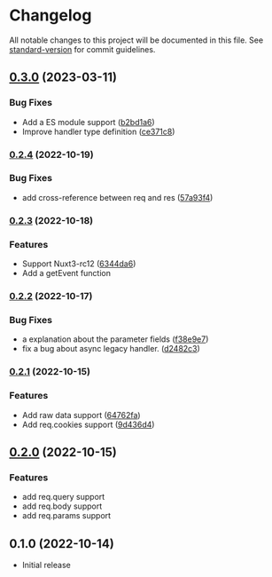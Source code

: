 # Changelog

All notable changes to this project will be documented in this file. See [standard-version](https://github.com/conventional-changelog/standard-version) for commit guidelines.

## [0.3.0](https://github.com/hidekatsu-izuno/h3-express/compare/v0.3.0-alpha.4...v0.3.0) (2023-03-11)


### Bug Fixes

* Add a ES module support ([b2bd1a6](https://github.com/hidekatsu-izuno/h3-express/commit/b2bd1a68c65875e7917e38c33776c4a1bfa53753))
* Improve handler type definition ([ce371c8](https://github.com/hidekatsu-izuno/h3-express/commit/ce371c8c7955915a812944b77aa4826622d7c0cc))

### [0.2.4](https://github.com/hidekatsu-izuno/h3-express/compare/v0.2.3...v0.2.4) (2022-10-19)


### Bug Fixes

* add cross-reference between req and res ([57a93f4](https://github.com/hidekatsu-izuno/h3-express/commit/57a93f468b733ebc91d42dc05a881d31d3897d60))

### [0.2.3](https://github.com/hidekatsu-izuno/h3-express/compare/v0.2.2...v0.2.3) (2022-10-18)

### Features

* Support Nuxt3-rc12 ([6344da6](https://github.com/hidekatsu-izuno/h3-express/commit/6344da6e3d720599a2c58a22b8ec5cb31d4e922a))
* Add a getEvent function

### [0.2.2](https://github.com/hidekatsu-izuno/h3-express/compare/v0.2.1...v0.2.2) (2022-10-17)

### Bug Fixes

* a explanation about the parameter fields ([f38e9e7](https://github.com/hidekatsu-izuno/h3-express/commit/f38e9e735abd240a8e8e70721623d3bf4aa30548))
* fix a bug about async legacy handler. ([d2482c3](https://github.com/hidekatsu-izuno/h3-express/commit/d2482c32905d29eef67816a364c5d5308bda9cd0))

### [0.2.1](https://github.com/hidekatsu-izuno/h3-express/compare/v0.2.0...v0.2.1) (2022-10-15)


### Features

* Add raw data support ([64762fa](https://github.com/hidekatsu-izuno/h3-express/commit/64762fa802fcde22945c25c400f50929f4ebfabe))
* Add req.cookies support ([9d436d4](https://github.com/hidekatsu-izuno/h3-express/commit/9d436d475cfc7a168956b43cc2fa466a2ae5e4e6))

## [0.2.0](https://github.com/hidekatsu-izuno/h3-express/compare/v0.1.0...v0.2.0) (2022-10-15)

### Features

- add req.query support
- add req.body support
- add req.params support

## 0.1.0 (2022-10-14)

- Initial release
